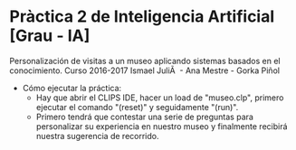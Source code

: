 # Pràctica 2 de Inteligencia Artificial  [Grau - IA]
Personalización de visitas a un museo aplicando sistemas basados en el conocimiento.
Curso 2016-2017 
Ismael JuliÃ  - Ana Mestre - Gorka Piñol

- Cómo ejecutar la práctica:
  - Hay que abrir el CLIPS IDE, hacer un load de "museo.clp", primero ejecutar el 
    comando "(reset)" y seguidamente "(run)".
  - Primero tendrá que contestar una serie de preguntas para personalizar su experiencia 
    en nuestro museo y finalmente recibirá nuestra sugerencia de recorrido.
